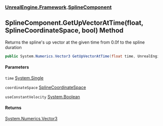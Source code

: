 ### [UnrealEngine.Framework](UnrealEngine_Framework.md 'UnrealEngine.Framework').[SplineComponent](SplineComponent.md 'UnrealEngine.Framework.SplineComponent')
## SplineComponent.GetUpVectorAtTime(float, SplineCoordinateSpace, bool) Method
Returns the spline's up vector at the given time from 0.0f to the spline duration  
```csharp
public System.Numerics.Vector3 GetUpVectorAtTime(float time, UnrealEngine.Framework.SplineCoordinateSpace coordinateSpace, bool useConstantVelocity=false);
```
#### Parameters
<a name='UnrealEngine_Framework_SplineComponent_GetUpVectorAtTime(float_UnrealEngine_Framework_SplineCoordinateSpace_bool)_time'></a>
`time` [System.Single](https://docs.microsoft.com/en-us/dotnet/api/System.Single 'System.Single')  
  
<a name='UnrealEngine_Framework_SplineComponent_GetUpVectorAtTime(float_UnrealEngine_Framework_SplineCoordinateSpace_bool)_coordinateSpace'></a>
`coordinateSpace` [SplineCoordinateSpace](SplineCoordinateSpace.md 'UnrealEngine.Framework.SplineCoordinateSpace')  
  
<a name='UnrealEngine_Framework_SplineComponent_GetUpVectorAtTime(float_UnrealEngine_Framework_SplineCoordinateSpace_bool)_useConstantVelocity'></a>
`useConstantVelocity` [System.Boolean](https://docs.microsoft.com/en-us/dotnet/api/System.Boolean 'System.Boolean')  
  
#### Returns
[System.Numerics.Vector3](https://docs.microsoft.com/en-us/dotnet/api/System.Numerics.Vector3 'System.Numerics.Vector3')  
